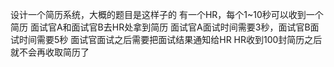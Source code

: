 设计一个简历系统，大概的题目是这样子的
有一个HR，每个1~10秒可以收到一个简历
面试官A和面试官B去HR处拿到简历
面试官A面试时间需要3秒，面试官B面试时间需要5秒
面试官面试之后需要把面试结果通知给HR
HR收到100封简历之后就不会再收取简历了